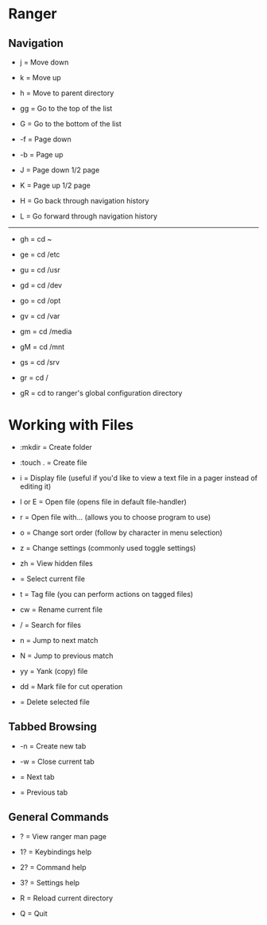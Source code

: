 # Ranger

## Navigation

- j = Move down

- k = Move up

- h = Move to parent directory

- gg = Go to the top of the list

- G = Go to the bottom of the list

- <ctrl>-f = Page down

- <ctrl>-b = Page up

- J = Page down 1/2 page

- K = Page up 1/2 page

- H = Go back through navigation history

- L = Go forward through navigation history

---


- gh = cd ~

- ge = cd /etc

- gu = cd /usr

- gd = cd /dev

- go = cd /opt

- gv = cd /var

- gm = cd /media

- gM = cd /mnt

- gs = cd /srv

- gr = cd /

- gR = cd to ranger's global configuration directory

# Working with Files

- :mkdir <name> = Create folder

- :touch <name>.<extension> = Create file

- i = Display file (useful if you'd like to view a text file in a pager instead of editing it)

- l or E = Open file (opens file in default file-handler)

- r = Open file with… (allows you to choose program to use)

- o = Change sort order (follow by character in menu selection)

- z = Change settings (commonly used toggle settings)

- zh = View hidden files

- <space> = Select current file

- t = Tag file (you can perform actions on tagged files)

- cw = Rename current file

- / = Search for files

- n = Jump to next match

- N = Jump to previous match

- yy = Yank (copy) file

- dd = Mark file for cut operation

- <delete> = Delete selected file

## Tabbed Browsing

- <ctrl>-n = Create new tab

- <ctrl>-w = Close current tab

- <tab> = Next tab

- <shift><tab> = Previous tab

## General Commands

- ? = View ranger man page

- 1? = Keybindings help

- 2? = Command help

- 3? = Settings help

- R = Reload current directory

- Q = Quit

